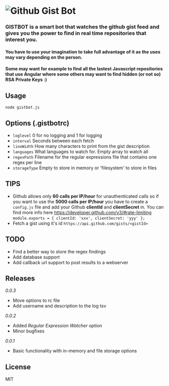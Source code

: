 # ![Github Gist Bot](https://res.cloudinary.com/dkxp3eifs/image/upload/c_scale,w_500/v1455829505/gistbot/gistbot_logo.png)

### **GISTBOT** is a smart bot that watches the github gist feed and gives you the power to find in real time repositories that interest you.  
#### You have to use your **imagination** to take full advantage of it as the uses may vary depending on the person.  
#### Some may want for example to find all the lastest **Javascript** repositories that use **Angular** where some others may want to find hidden (or not so) **RSA Private Keys** :)


Usage
-
`node gistbot.js`

Options (.gistbotrc)  
-
- `loglevel` 0 for no logging and 1 for logging
- `interval` Seconds between each fetch
- `lineWidth` How many characters to print from the gist description
- `languages` What languages to watch for. Empty array to watch all
- `regexPath` Filename for the regular expressions file that contains one regex per line
- `storageType` Empty to store in memory or 'filesystem' to store in files

TIPS
-
- Github allows only **60 calls per IP/hour** for unauthenticated calls so if you want to use the **5000 calls per IP/hour** you have to create a `config.js` file and add your Github **clientId** and **clientSecret** in.  You can find more info here https://developer.github.com/v3/#rate-limiting  
`module.exports = { clientId: 'xxx', clientSecret: 'yyy' };`
- Fetch a gist using it's id `https://api.github.com/gists/<gistId>`

TODO
-
- Find a better way to store the regex findings
- Add database support
- Add callback url support to post results to a webserver

Releases
-
*0.0.3*
- Move options to rc file  
- Add username and description to the log tsv  

*0.0.2*
- Added *Regular Expression Watcher* option
- Minor bugfixes

*0.0.1*
- Basic functionality with in-memory and file storage options

License
-
MIT